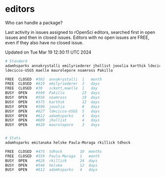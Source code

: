 # editors

Who can handle a package?

Last activity in issues assigned to rOpenSci editors, searched first in open
issues and then in closed issues. Editors with no open issues are FREE, even if
they also have no closed issue.


Updated on Tue Mar 19 12:30:11 UTC 2024

```bash
# Standard
adamhsparks annakrystalli emilyriederer jhollist jooolia karthik ldecicco
ldecicco-USGS maelle maurolepore noamross Pakillo

FREE  CLOSED  #502  annakrystalli  1   month
FREE  CLOSED  #619  emilyriederer  3   days
FREE  CLOSED  #39   sckott,maelle  1   day
BUSY  OPEN    #599  Pakillo        23  days
BUSY  OPEN    #556  noamross       19  days
BUSY  OPEN    #575  karthik        12  days
BUSY  OPEN    #590  jooolia        8   days
BUSY  OPEN    #627  ldecicco-USGS  5   days
BUSY  OPEN    #612  adamhsparks    4   days
BUSY  OPEN    #609  jhollist       4   days
BUSY  OPEN    #620  maurolepore    3   days


# Stats
adamhsparks emitanaka helske Paula-Moraga rkillick tdhock

FREE  CLOSED  #475  tdhock        10  months
FREE  CLOSED  #559  Paula-Moraga  1   month
BUSY  OPEN    #626  rkillick      24  days
BUSY  OPEN    #546  helske        12  days
BUSY  OPEN    #612  adamhsparks   4   days
```
